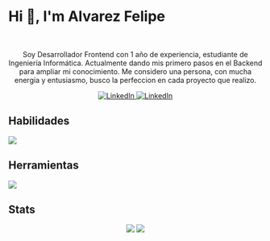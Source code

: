 # Hi 👋, I'm Alvarez Felipe

<br />

<div align="center"> 
  <p> Soy Desarrollador Frontend con 1 año de experiencia, estudiante de Ingeniería Informática. 
    Actualmente dando mis primero pasos en el Backend para ampliar mi conocimiento.
    Me considero una persona, con mucha energia y entusiasmo, busco la perfeccion en cada proyecto que realizo. 
  </p>
   <a href="https://www.linkedin.com/in/nfelipealvarez/" target="_blank">
    <img src="https://img.shields.io/badge/LinkedIn-0A66C2.svg?style=for-the-badge&logo=LinkedIn&logoColor=white" alt="LinkedIn"/>
  </a>
  <a href="https://drive.google.com/file/d/1eOaop0XanhM0g1z0gQX8S4BzdDa41x9y/view?usp=sharing" target="_blank">
    <img src="https://img.shields.io/badge/Files-4285F4.svg?style=for-the-badge&logo=Files&logoColor=white" alt="LinkedIn"/>
  </a>
</div>


## Habilidades

  <p>
    <img src="https://skillicons.dev/icons?i=html,css,javascript,react,sass,bootstrap" />
  </p>


## Herramientas

  <a>
    <img src="https://skillicons.dev/icons?i=vscode,git" />
  </a>
  
  
 ## Stats
  
  <div align="center">
     <img class="img" src="https://github-readme-stats.vercel.app/api?username=alvarezfelipedev&theme=tokyonight&show_icons=true&hide_border=true&count_private=true"/>
     <img class="img" src="https://github-readme-stats.vercel.app/api/top-langs/?username=alvarezfelipedev&theme=tokyonight&show_icons=true&hide_border=true&layout=compact" />
  </div>
  
